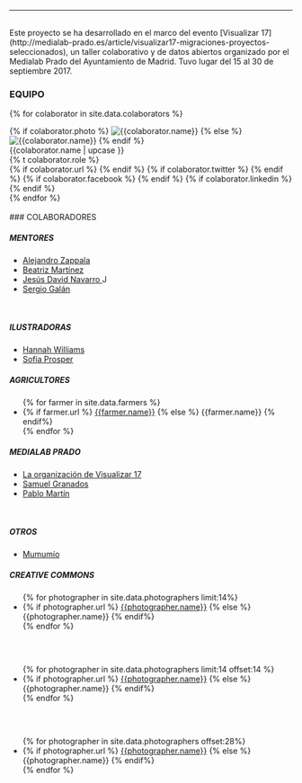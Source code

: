 
---
<br>
Este proyecto se ha desarrollado en el marco del evento [Visualizar 17](http://medialab-prado.es/article/visualizar17-migraciones-proyectos-seleccionados), un taller colaborativo y de datos abiertos organizado por el Medialab Prado del Ayuntamiento de Madrid. Tuvo lugar del 15 al 30 de septiembre 2017.


### EQUIPO
<div class="row">

{% for colaborator in site.data.colaborators %}
  <div class="col-sm-4 col-xs-6 colaborator" >
    {% if colaborator.photo %}
      <img class="img-responsive " src="{{colaborator.photo}}" alt="{{colaborator.name}}" title="{{colaborator.name}}">
    {% else %}
      <img class="img-responsive " src="https://robohash.org/{{colaborator.name | url_encode}}" alt="{{colaborator.name}}" title="{{colaborator.name}}">
    {% endif %}
    <div class="pull-left">
    {{colaborator.name | upcase }}<br>
    {% t colaborator.role %}<br>
    </div>
    <div class="pull-right">
    {% if colaborator.url %}
      <a href="{{colaborator.url}}" target="_blank"><i class="fa fa-home"></i></a>
    {% endif %}
    {% if colaborator.twitter %}
      <a href="https://twitter.com/{{colaborator.twitter}}" target="_blank"><i class="fa fa-twitter"></i></a>
    {% endif %}
    {% if colaborator.facebook %}
      <a href="{{colaborator.facebook}}" target="_blank"><i class="fa fa-facebook"></i></a>
    {% endif %}
    {% if colaborator.linkedin %}
      <a href="{{colaborator.linkedin}}" target="_blank"><i class="fa fa-linkedin"></i></a>
    {% endif %}
    </div>
  </div>
{% endfor %}
</div>
<br>
### COLABORADORES
<div class="row">
  <div class="col-sm-4 col-xs-12" >
  <h5>MENTORES</h5>
  <ul>
    <li> <a href="https://twitter.com/alayzappala" target="_blank"> Alejandro Zappala </a> </li>
    <li> <a href="https://twitter.com/maritrinez" target="_blank">Beatriz Martínez</a></li>
    <li> <a href="https://twitter.com/jesusda" target="_blank"> Jesús David Navarro </a> J</li>
    <li> <a href="https://twitter.com/sergioeclectico" target="_blank"> Sergio Galán </a> </li>
  </ul>
  <br>
  <h5>ILUSTRADORAS</h5>
  <ul>
    <li> <a href="https://twitter.com/LittleMsNimbus" target="_blank"> Hannah Williams </a> </li>
    <li> <a href="https://twitter.com/sofipros" target="_blank"> Sofía Prosper </a> </li>
  </ul>

  </div>
  <div class="col-sm-4 col-xs-12" >
  <h5>AGRICULTORES</h5>
  <ul>
    {% for farmer in site.data.farmers %}
    <li>
      {% if farmer.url %}
        <a href="{{farmer.url}}">{{farmer.name}}</a>
      {% else %}
        {{farmer.name}}
      {% endif%}
    </li>
    {% endfor %}
  </ul>
  </div>
  <div class="col-sm-4 col-xs-12" >
  <h5>MEDIALAB PRADO</h5>
  <ul>
    <li><a href="http://medialab-prado.es/article/visualizar17-migraciones" target="_blank"> La organización de Visualizar 17 </a> </li>
    <li><a href="https://twitter.com/samugranados" target="_blank"> Samuel Granados </a> </li>
    <li><a href="https://twitter.com/pr3ssh" target="_blank"> Pablo Martín </a> </li>
  </ul>
  <br>
  <h5>OTROS</h5>
  <ul>
    <li> <a href="http://www.mumumio.com/" target="_blank"> Mumumío </a> </li>
  </ul>
  </div>
</div>

<div class="row">
  <div class="col-sm-4 col-xs-12" >
  <h5>CREATIVE COMMONS</h5>
  <ul>
    {% for photographer in site.data.photographers limit:14%}
    <li>
      {% if photographer.url %}
        <a href="{{photographer.url}}">{{photographer.name}}</a>
      {% else %}
        {{photographer.name}}
      {% endif%}
    </li>
    {% endfor %}
  </ul>
  </div>
  <div class="col-sm-4 col-xs-12" >
  <h5>&nbsp;</h5>
  <ul>
    {% for photographer in site.data.photographers limit:14 offset:14 %}
    <li>
      {% if photographer.url %}
        <a href="{{photographer.url}}">{{photographer.name}}</a>
      {% else %}
        {{photographer.name}}
      {% endif%}
    </li>
    {% endfor %}
  </ul>
  </div>
  <div class="col-sm-4 col-xs-12" >
  <h5>&nbsp;</h5>
  <ul>
    {% for photographer in site.data.photographers offset:28%}
    <li>
      {% if photographer.url %}
        <a href="{{photographer.url}}">{{photographer.name}}</a>
      {% else %}
        {{photographer.name}}
      {% endif%}
    </li>
    {% endfor %}
  </ul>
  </div>
</div>
